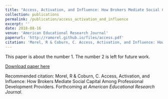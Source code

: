 ```yaml
---
title: "Access, Activation, and Influence: How Brokers Mediate Social Capital Among Professional Development Providers"
collection: publications
permalink: /publication/access_activation_and_influence
excerpt: ''
date: 2018-08-16
venue: 'American Educational Research Journal'
paperurl: 'http://ramorel.github.io/files/access.pdf'
citation: 'Morel, R & Coburn, C. Access, Activation, and Influence: How Brokers Mediate Social Capital Among Professional Development Providers. Forthcoming at <i>American Educational Research Journal</i>.'
---
```

This paper is about the number 1. The number 2 is left for future work.

[Download paper here]()

Recommended citation: Morel, R & Coburn, C. Access, Activation, and Influence: How Brokers Mediate Social Capital Among Professional Development Providers. Forthcoming at _American Educational Research Journal_.